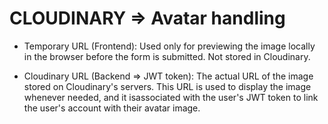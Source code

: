 # CLOUDINARY => Avatar handling

* Temporary URL (Frontend): Used only for previewing the image locally in the browser before the form is submitted. Not stored in Cloudinary.

* Cloudinary URL (Backend => JWT token): The actual URL of the image stored on Cloudinary's servers. This URL is used to display the image whenever needed, and it isassociated with the user's JWT token to link the user's account with their avatar image.
